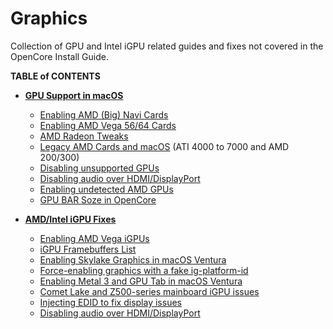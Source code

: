 # Graphics
Collection of GPU and Intel iGPU related guides and fixes not covered in the OpenCore Install Guide.

**TABLE of CONTENTS**

- [**GPU Support in macOS**](https://github.com/5T33Z0/OC-Little-Translated/tree/main/11_Graphics/GPU)
	- [Enabling AMD (Big) Navi Cards](https://github.com/5T33Z0/OC-Little-Translated/tree/main/11_Graphics/GPU/AMD_Navi)
	- [Enabling AMD Vega 56/64 Cards](https://github.com/5T33Z0/OC-Little-Translated/tree/main/11_Graphics/GPU/AMD_Vega)
	- [AMD Radeon Tweaks](https://github.com/5T33Z0/OC-Little-Translated/tree/main/11_Graphics/GPU/AMD_Radeon_Tweaks)
	- [Legacy AMD Cards and macOS](https://web.archive.org/web/20170814210930/http://www.rampagedev.com/guides/graphic-cards-injection/) (ATI 4000 to 7000 and AMD 200/300)
	- [Disabling unsupported GPUs](https://github.com/5T33Z0/OC-Little-Translated/tree/main/11_Graphics/GPU/Disabling_unsupported_GPUs)
	- [Disabling audio over HDMI/DisplayPort](https://github.com/5T33Z0/OC-Little-Translated/tree/main/11_Graphics/GPU/Disabling_AppleGFXHDA)
	- [Enabling undetected AMD GPUs](https://github.com/5T33Z0/OC-Little-Translated/tree/main/11_Graphics/GPU/GPU_undetected)
	- [GPU BAR Soze in OpenCore](https://github.com/5T33Z0/OC-Little-Translated/tree/main/11_Graphics/GPU/GPU-BAR_Size)

- [**AMD/Intel iGPU Fixes**](https://github.com/5T33Z0/OC-Little-Translated/tree/main/11_Graphics/iGPU)
	- [Enabling AMD Vega iGPUs](https://github.com/5T33Z0/OC-Little-Translated/tree/main/11_Graphics/iGPU/AMD) 
	- [iGPU Framebuffers List](https://github.com/5T33Z0/OC-Little-Translated/blob/main/11_Graphics/iGPU/iGPU_DeviceProperties.md)
	- [Enabling Skylake Graphics in macOS Ventura](https://github.com/5T33Z0/OC-Little-Translated/tree/main/11_Graphics/iGPU/Skylake_Spoofing_macOS13)
	- [Force-enabling graphics with a fake ig-platform-id](https://github.com/5T33Z0/OC-Little-Translated/blob/main/11_Graphics/iGPU/Fake_ig-platform-id.md)
	- [Enabling Metal 3 and GPU Tab in macOS Ventura](https://github.com/5T33Z0/OC-Little-Translated/tree/main/11_Graphics/Metal_3)
	- [Comet Lake and Z500-series mainboard iGPU issues](https://github.com/5T33Z0/OC-Little-Translated/tree/main/11_Graphics/iGPU/Cometlake_Z590#comet-lake-igpu-issues-on-500-series-mainboards)  
	- [Injecting EDID to fix display issues](https://github.com/5T33Z0/OC-Little-Translated/blob/main/11_Graphics/Inject_EDID/README.md#injecting-edid-to-fix-display-issues)
	- [Disabling audio over HDMI/DisplayPort](https://github.com/5T33Z0/OC-Little-Translated/blob/main/11_Graphics/iGPU/iGPU_disable_audio_over_HDMI-DP.md)
